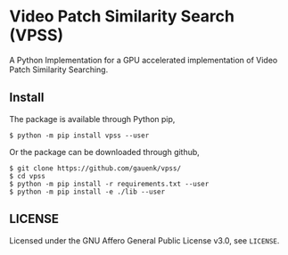 Video Patch Similarity Search (VPSS)
=========================================
A Python Implementation for a GPU accelerated implementation of Video Patch Similarity Searching.


Install
-------

The package is available through Python pip,

```
$ python -m pip install vpss --user
```

Or the package can be downloaded through github,

```
$ git clone https://github.com/gauenk/vpss/
$ cd vpss
$ python -m pip install -r requirements.txt --user
$ python -m pip install -e ./lib --user
```

LICENSE
-------

Licensed under the GNU Affero General Public License v3.0, see `LICENSE`.
